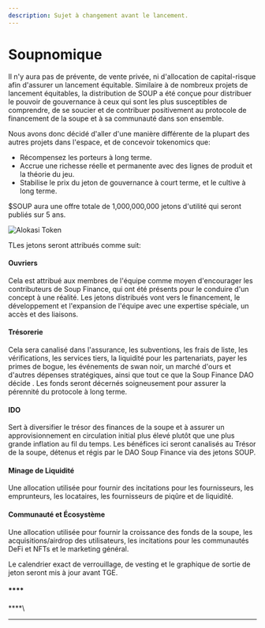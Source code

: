 ```yaml
---
description: Sujet à changement avant le lancement.
---
```


# Soupnomique

Il n'y aura pas de prévente, de vente privée, ni d'allocation de capital-risque afin d'assurer un lancement équitable. Similaire à de nombreux projets de lancement équitables, la distribution de SOUP a été conçue pour distribuer le pouvoir de gouvernance à ceux qui sont les plus susceptibles de comprendre, de se soucier et de contribuer positivement au protocole de financement de la soupe et à sa communauté dans son ensemble.

Nous avons donc décidé d'aller d'une manière différente de la plupart des autres projets dans l'espace, et de concevoir tokenomics que:

* Récompensez les porteurs à long terme.
* Accrue une richesse réelle et permanente avec des lignes de produit et la théorie du jeu.
* Stabilise le prix du jeton de gouvernance à court terme, et le cultive à long terme.

$SOUP aura une offre totale de 1,000,000,000 jetons d'utilité qui seront publiés sur 5 ans.

![Alokasi Token](../.gitbook/assets/soup\_token.png)

TLes jetons seront attribués comme suit:

#### **Ouvriers**

Cela est attribué aux membres de l'équipe comme moyen d'encourager les contributeurs de Soup Finance, qui ont été présents pour le conduire d'un concept à une réalité. Les jetons distribués vont vers le financement, le développement et l'expansion de l'équipe avec une expertise spéciale, un accès et des liaisons.

#### **Trésorerie**

Cela sera canalisé dans l'assurance, les subventions, les frais de liste, les vérifications, les services tiers, la liquidité pour les partenariats, payer les primes de bogue, les événements de swan noir, un marché d'ours et d'autres dépenses stratégiques, ainsi que tout ce que la Soup Finance DAO décide . Les fonds seront décernés soigneusement pour assurer la pérennité du protocole à long terme.

#### IDO

Sert à diversifier le trésor des finances de la soupe et à assurer un approvisionnement en circulation initial plus élevé plutôt que une plus grande inflation au fil du temps. Les bénéfices ici seront canalisés au Trésor de la soupe, détenus et régis par le DAO Soup Finance via des jetons SOUP.

#### **Minage de Liquidité**

Une allocation utilisée pour fournir des incitations pour les fournisseurs, les emprunteurs, les locataires, les fournisseurs de piqûre et de liquidité.

#### **Communauté et Écosystème**

Une allocation utilisée pour fournir la croissance des fonds de la soupe, les acquisitions/airdrop des utilisateurs, les incitations pour les communautés DeFi et NFTs et le marketing général.



Le calendrier exact de verrouillage, de vesting et le graphique de sortie de jeton seront mis à jour avant TGE.

#### ****

****\
****



